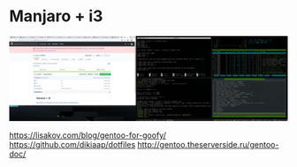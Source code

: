 # Manjaro + i3

![Screenshots](https://github.com/magicb/dotfiles/blob/master/2019-02-19-1550582361_screenshot_3520x1080.jpg)

https://lisakov.com/blog/gentoo-for-goofy/
https://github.com/dikiaap/dotfiles
http://gentoo.theserverside.ru/gentoo-doc/
